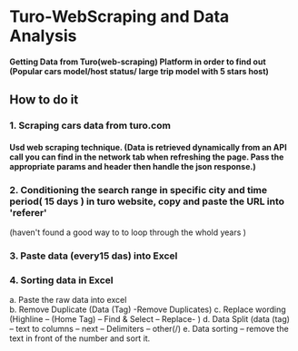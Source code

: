 

# Turo-WebScraping and Data Analysis

#### Getting Data from Turo(web-scraping) Platform in order to find out (Popular cars model/host status/ large trip model with 5 stars host) 

## How to do it

### 1. Scraping cars data from turo.com
#### Usd web scraping technique. (Data is retrieved dynamically from an API call you can find in the network tab when refreshing the page. Pass the appropriate params and header then handle the json response.)

### 2. Conditioning the search range in specific city and time period( 15 days ) in turo website, copy and paste the URL into 'referer'
(haven't found a good way to to loop through the whold years )

### 3. Paste data (every15 das) into Excel 


### 4. Sorting data in Excel 
a.	Paste the raw data into excel  
b.	Remove Duplicate (Data (Tag) -Remove Duplicates) 
c.	Replace wording (Highline – (Home Tag) – Find & Select – Replace- ) 
d.	Data Split (data (tag) – text to columns – next – Delimiters – other(/)
e.	Data sorting – remove the text in front of the number and sort it.

